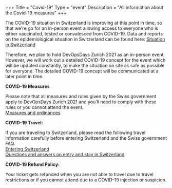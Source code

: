 +++
Title = "Covid-19"
Type = "event"
Description = "All information about the Covid-19 measures"
+++

<div class="row">
  <div  class="col-md-9">
        <p>The COVID-19 situation in Switzerland is improving at this point in time, so that we're go for an in-person event allowing access to everyone who is either vaccinated, tested or convalesced from COVID-19. Data and reports on the epidemiological situation in Switzerland can be found here: <a href="https://www.bag.admin.ch/bag/en/home/krankheiten/ausbrueche-epidemien-pandemien/aktuelle-ausbrueche-epidemien/novel-cov/situation-schweiz-und-international.html">Situation in Switzerland</a> </p>
    </div>  
</div>
<div class="row">
  <div  class="col-md-9">
    <p> Therefore, we plan to hold DevOpsDays Zurich 2021 as an in-person event. However, we will work out a detailed COVID-19 concept for the event which will be updated constantly, to make the situation on site as safe as possible for everyone. The detailed COVID-19 concept will be communicated at a later point in time. </p>
  </div>
</div>
<div class="row">
  <div  class="col-md-3">
    <p> 
    <b>COVID-19 Measures</b>
<p> Please note that all measures and rules given by the Swiss government apply to DevOpsDays Zurich 2021 and you’ll need to comply with these rules or you cannot attend the event. <br> <a href="https://www.bag.admin.ch/bag/en/home/krankheiten/ausbrueche-epidemien-pandemien/aktuelle-ausbrueche-epidemien/novel-cov/massnahmen-des-bundes.html">Measures and ordinances</a> </p>
  </div>
  <div  class="col-md-3">
    <p> 
    <b> COVID-19 Travel:</b>
<p> If you are traveling to Switzerland, please read the following travel information carefully before entering Switzerland and the Swiss government FAQ.
<br> <a href="https://www.bag.admin.ch/bag/en/home/krankheiten/ausbrueche-epidemien-pandemien/aktuelle-ausbrueche-epidemien/novel-cov/empfehlungen-fuer-reisende/quarantaene-einreisende.html">Entering Switzerland</a> <br> <a href="https://www.sem.admin.ch/sem/en/home/sem/aktuell/faq-einreiseverweigerung.html">Questions and answers on entry and stay in Switzerland</a></p>
  </div>
  <div  class="col-md-3">
    <p>  
    <b> COVID-19 Refund Policy:</b>
<p> Your ticket gets refunded when you are not able to travel due to travel restrictions or if you cannot attend due to a COVID-19 injection or suspicion. </p>
  </div>
</div>


